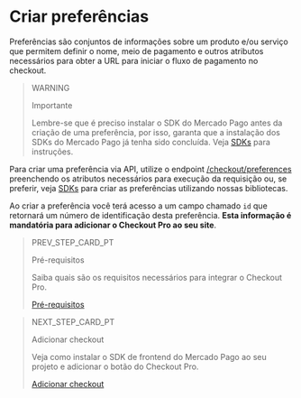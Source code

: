 # Criar preferências

Preferências são conjuntos de informações sobre um produto e/ou serviço que permitem definir o nome, meio de pagamento e outros atributos necessários para obter a URL para iniciar o fluxo de pagamento no checkout.

> WARNING
>
> Importante
>
> Lembre-se que é preciso instalar o SDK do Mercado Pago antes da criação de uma preferência, por isso, garanta que a instalação dos SDKs do Mercado Pago já tenha sido concluída. Veja [SDKs](https://www.mercadopago[FAKER][URL][DOMAIN]/developers/pt/guides/sdks) para instruções.

Para criar uma preferência via API, utilize o endpoint [/checkout/preferences](https://www.mercadopago[FAKER][URL][DOMAIN]/developers/pt/reference/preferences/_checkout_preferences/post) preenchendo os atributos necessários para execução da requisição ou, se preferir, veja [SDKs](https://www.mercadopago[FAKER][URL][DOMAIN]/developers/pt/guides/sdks)  para criar as preferências utilizando nossas bibliotecas.

Ao criar a preferência você terá acesso a um campo chamado `id` que retornará um número de identificação desta preferência. **Esta informação é mandatória para adicionar o Checkout Pro ao seu site**.

> PREV_STEP_CARD_PT
>
> Pré-requisitos
>
> Saiba quais são os requisitos necessários para integrar o Checkout Pro.
>
> [Pré-requisitos](/developers/pt/docs/checkout-pro/requirements)

> NEXT_STEP_CARD_PT
>
> Adicionar checkout
>
> Veja como instalar o SDK de frontend do Mercado Pago ao seu projeto e adicionar o botão do Checkout Pro.
>
> [Adicionar checkout](/developers/pt/docs/checkout-pro/integration-configuration/add-checkout)